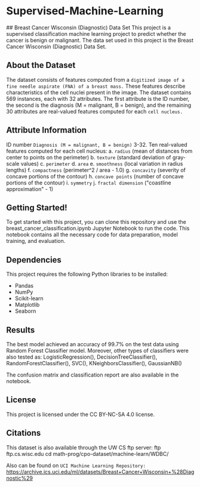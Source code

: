 # Supervised-Machine-Learning
## Breast Cancer Wisconsin (Diagnostic) Data Set
This project is a supervised classification machine learning project to predict whether the cancer is benign or malignant. The data set used in this project is the Breast Cancer Wisconsin (Diagnostic) Data Set.

## About the Dataset
The dataset consists of features computed from a `digitized image of a fine needle aspirate (FNA) of a breast mass.` These features describe characteristics of the cell nuclei present in the image. The dataset contains 569 instances, each with 32 attributes. The first attribute is the ID number, the second is the diagnosis (M = malignant, B = benign), and the remaining 30 attributes are real-valued features computed for each `cell nucleus.`

## Attribute Information
ID number
`Diagnosis (M = malignant, B = benign)`
3-32. Ten real-valued features computed for each cell nucleus:
a. `radius` (mean of distances from center to points on the perimeter)
b. `texture` (standard deviation of gray-scale values)
c. `perimeter`
d. `area`
e. `smoothness` (local variation in radius lengths)
f. `compactness` (perimeter^2 / area - 1.0)
g. `concavity` (severity of concave portions of the contour)
h. `concave points` (number of concave portions of the contour)
i. `symmetry`
j. `fractal dimension` ("coastline approximation" - 1)

## Getting Started!
To get started with this project, you can clone this repository and use the breast_cancer_classification.ipynb Jupyter Notebook to run the code. This notebook contains all the necessary code for data preparation, model training, and evaluation.

## Dependencies
This project requires the following Python libraries to be installed:

- Pandas
- NumPy
- Scikit-learn
- Matplotlib
- Seaborn

## Results
The best model achieved an accuracy of 99.7% on the test data using Random Forest Classifier model. Moreover, other types of classifiers were also tested as:         LogisticRegression(),
            DecisionTreeClassifier(),
            RandomForestClassifier(),
            SVC(),
            KNeighborsClassifier(),
            GaussianNB()
            
The confusion matrix and classification report are also available in the notebook.

## License
This project is licensed under the CC BY-NC-SA 4.0 license.

## Citations
This dataset is also available through the UW CS ftp server:
ftp ftp.cs.wisc.edu
cd math-prog/cpo-dataset/machine-learn/WDBC/

Also can be found on `UCI Machine Learning Repository:` https://archive.ics.uci.edu/ml/datasets/Breast+Cancer+Wisconsin+%28Diagnostic%29
